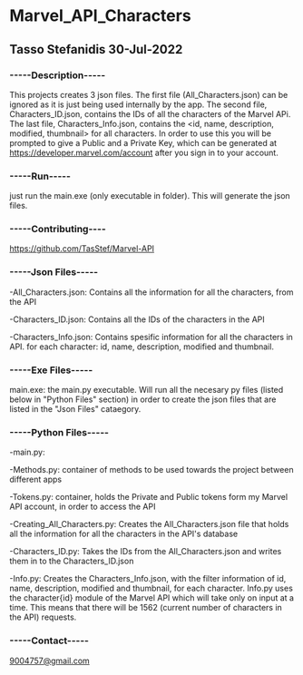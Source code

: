 # Marvel_API_Characters

## Tasso Stefanidis 30-Jul-2022

### -----Description-----
This projects creates 3 json files. The first file (All_Characters.json) can be ignored as it is just being used internally by the app. The second file, Characters_ID.json, contains the IDs of all the characters of the Marvel APi. The last file, Characters_Info.json, contains the <id, name, description, modified, thumbnail> for all characters.
In order to use this you will be prompted to give a Public and a Private Key, which can be generated at https://developer.marvel.com/account after you sign in to your account.


### -----Run-----
just run the main.exe (only executable in folder). This will generate the json files.


### -----Contributing----
https://github.com/TasStef/Marvel-API


### -----Json Files-----
-All_Characters.json: Contains all the information for all the characters, from the API

-Characters_ID.json: Contains all the IDs of the characters in the API

-Characters_Info.json: Contains spesific information for all the characters in API. for each character: id, name, description, modified and thumbnail.


### -----Exe Files-----
main.exe: the main.py executable. Will run all the necesary py files (listed below in "Python Files" section) in order to create the json files that are listed in the "Json Files" cataegory.


### -----Python Files-----
-main.py: 

-Methods.py: container of methods to be used towards the project between different apps

-Tokens.py: container, holds the Private and Public tokens form my Marvel API account, in order to access the API

-Creating_All_Characters.py: Creates the All_Characters.json file that holds all the information for all the characters in the API's database

-Characters_ID.py: Takes the IDs from the All_Characters.json and writes them in to the Characters_ID.json

-Info.py: Creates the Characters_Info.json, with the filter information of id, name, description, modified and thumbnail, for each character. Info.py uses the character{id} module of the Marvel API which will take only on input at a time. This means that there will be 1562 (current number of characters in the API) requests.


### -----Contact-----
9004757@gmail.com
